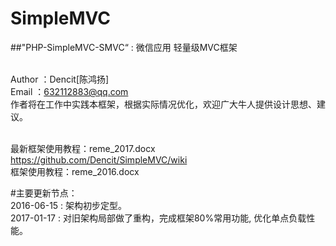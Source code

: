 # SimpleMVC
##"PHP-SimpleMVC-SMVC“ : 微信应用 轻量级MVC框架

<br/>Author ：Dencit[陈鸿扬]
<br/>Email  ：632112883@qq.com
<br/>作者将在工作中实践本框架，根据实际情况优化，欢迎广大牛人提供设计思想、建议。

<br/>最新框架使用教程：reme_2017.docx    https://github.com/Dencit/SimpleMVC/wiki
<br/>框架使用教程：reme_2016.docx

#主要更新节点：
<br/>2016-06-15 : 架构初步定型。
<br/>2017-01-17 : 对旧架构局部做了重构，完成框架80%常用功能, 优化单点负载性能。

